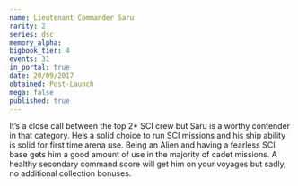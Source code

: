 ```yaml
---
name: Lieutenant Commander Saru
rarity: 2
series: dsc
memory_alpha:
bigbook_tier: 4
events: 31
in_portal: true
date: 20/09/2017
obtained: Post-Launch
mega: false
published: true
---
```


It’s a close call between the top 2* SCI crew but Saru is a worthy contender in that category. He’s a solid choice to run SCI missions and his ship ability is solid for first time arena use. Being an Alien and having a fearless SCI base gets him a good amount of use in the majority of cadet missions. A healthy secondary command score will get him on your voyages but sadly, no additional collection bonuses.
